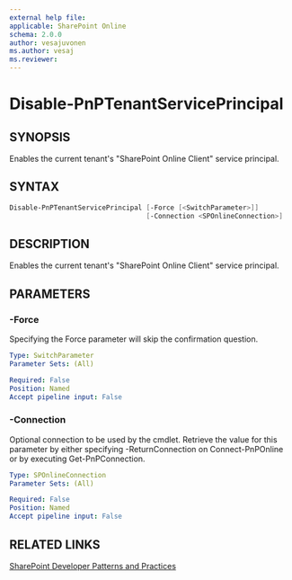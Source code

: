 ```yaml
---
external help file:
applicable: SharePoint Online
schema: 2.0.0
author: vesajuvonen
ms.author: vesaj
ms.reviewer:
---
```

# Disable-PnPTenantServicePrincipal

## SYNOPSIS
Enables the current tenant's "SharePoint Online Client" service principal.

## SYNTAX 

```powershell
Disable-PnPTenantServicePrincipal [-Force [<SwitchParameter>]]
                                  [-Connection <SPOnlineConnection>]
```

## DESCRIPTION
Enables the current tenant's "SharePoint Online Client" service principal.

## PARAMETERS

### -Force
Specifying the Force parameter will skip the confirmation question.

```yaml
Type: SwitchParameter
Parameter Sets: (All)

Required: False
Position: Named
Accept pipeline input: False
```

### -Connection
Optional connection to be used by the cmdlet. Retrieve the value for this parameter by either specifying -ReturnConnection on Connect-PnPOnline or by executing Get-PnPConnection.

```yaml
Type: SPOnlineConnection
Parameter Sets: (All)

Required: False
Position: Named
Accept pipeline input: False
```

## RELATED LINKS

[SharePoint Developer Patterns and Practices](http://aka.ms/sppnp)
